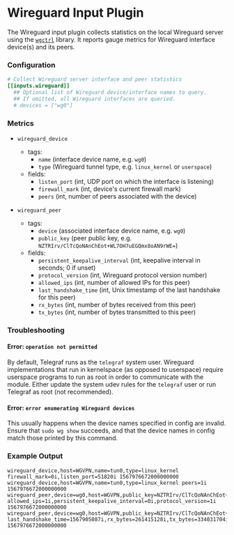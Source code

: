 # Wireguard Input Plugin

The Wireguard input plugin collects statistics on the local Wireguard server
using the [`wgctrl`](https://github.com/WireGuard/wgctrl-go) library. It
reports gauge metrics for Wireguard interface device(s) and its peers.

### Configuration

```toml
# Collect Wireguard server interface and peer statistics
[[inputs.wireguard]]
  ## Optional list of Wireguard device/interface names to query.
  ## If omitted, all Wireguard interfaces are queried.
  # devices = ["wg0"]
```

### Metrics

- `wireguard_device`
  - tags:
    - `name` (interface device name, e.g. `wg0`)
    - `type` (Wireguard tunnel type, e.g. `linux_kernel` or `userspace`)
  - fields:
    - `listen_port` (int, UDP port on which the interface is listening)
    - `firewall_mark` (int, device's current firewall mark)
    - `peers` (int, number of peers associated with the device)

- `wireguard_peer`
  - tags:
    - `device` (associated interface device name, e.g. `wg0`)
    - `public_key` (peer public key, e.g. `NZTRIrv/ClTcQoNAnChEot+WL7OH7uEGQmx8oAN9rWE=`)
  - fields:
    - `persistent_keepalive_interval` (int, keepalive interval in seconds; 0 if unset)
    - `protocol_version` (int, Wireguard protocol version number)
    - `allowed_ips` (int, number of allowed IPs for this peer)
    - `last_handshake_time` (int, Unix timestamp of the last handshake for this peer)
    - `rx_bytes` (int, number of bytes received from this peer)
    - `tx_bytes` (int, number of bytes transmitted to this peer)

### Troubleshooting

#### Error: `operation not permitted`

By default, Telegraf runs as the `telegraf` system user. Wireguard
implementations that run in kernelspace (as opposed to userspace) require
userspace programs to run as root in order to communicate with the module.
Either update the system udev rules for the `telegraf` user or run Telegraf as
root (not recommended).

#### Error: `error enumerating Wireguard devices`

This usually happens when the device names specified in config are invalid.
Ensure that `sudo wg show` succeeds, and that the device names in config match
those printed by this command.

### Example Output

```
wireguard_device,host=WGVPN,name=tun0,type=linux_kernel firewall_mark=0i,listen_port=51820i 1567976672000000000
wireguard_device,host=WGVPN,name=tun0,type=linux_kernel peers=1i 1567976672000000000
wireguard_peer,device=wg0,host=WGVPN,public_key=NZTRIrv/ClTcQoNAnChEot+WL7OH7uEGQmx8oAN9rWE= allowed_ips=1i,persistent_keepalive_interval=0i,protocol_version=1i 1567976672000000000
wireguard_peer,device=wg0,host=WGVPN,public_key=NZTRIrv/ClTcQoNAnChEot+WL7OH7uEGQmx8oAN9rWE= last_handshake_time=1567905087i,rx_bytes=261415128i,tx_bytes=334031704i 1567976672000000000
```
